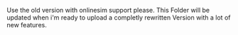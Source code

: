Use the old version with onlinesim support please. 
This Folder will be updated when i'm ready to upload a completly rewritten Version with a lot of new features.
